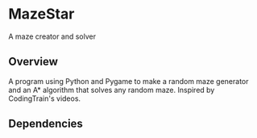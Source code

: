 # MazeStar
A maze creator and solver  
  
## Overview  
A program using Python and Pygame to make a random maze generator and an A* algorithm that solves any random maze. Inspired by  
CodingTrain's videos.

## Dependencies

